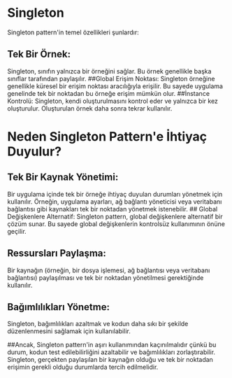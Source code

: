 #  Singleton

Singleton pattern'in temel özellikleri şunlardır:

## Tek Bir Örnek: 
Singleton, sınıfın yalnızca bir örneğini sağlar. Bu örnek genellikle başka sınıflar tarafından paylaşılır.
##Global Erişim Noktası: 
Singleton örneğine genellikle küresel bir erişim noktası aracılığıyla erişilir. Bu sayede uygulama genelinde tek bir noktadan bu örneğe erişim mümkün olur.
##İnstance Kontrolü: 
Singleton, kendi oluşturulmasını kontrol eder ve yalnızca bir kez oluşturulur. Oluşturulan örnek daha sonra tekrar kullanılır.

# Neden Singleton Pattern'e İhtiyaç Duyulur?

## Tek Bir Kaynak Yönetimi: 
Bir uygulama içinde tek bir örneğe ihtiyaç duyulan durumları yönetmek için kullanılır. Örneğin, uygulama ayarları, ağ bağlantı yöneticisi veya veritabanı bağlantısı gibi kaynakları tek bir noktadan yönetmek istenebilir.
## Global Değişkenlere Alternatif: 
Singleton pattern, global değişkenlere alternatif bir çözüm sunar. Bu sayede global değişkenlerin kontrolsüz kullanımının önüne geçilir.
## Ressursları Paylaşma: 
Bir kaynağın (örneğin, bir dosya işlemesi, ağ bağlantısı veya veritabanı bağlantısı) paylaşılması ve tek bir noktadan yönetilmesi gerektiğinde kullanılır.
## Bağımlılıkları Yönetme: 
Singleton, bağımlılıkları azaltmak ve kodun daha sıkı bir şekilde düzenlenmesini sağlamak için kullanılabilir.

##Ancak, Singleton pattern'in aşırı kullanımından kaçınılmalıdır çünkü bu durum, kodun test edilebilirliğini azaltabilir ve bağımlılıkları zorlaştırabilir. Singleton, gerçekten paylaşılan bir kaynağın olduğu ve tek bir noktadan erişimin gerekli olduğu durumlarda tercih edilmelidir.
